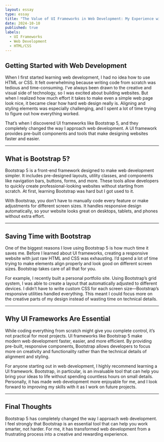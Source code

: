 ```yaml
---
layout: essay
type: essay
title: "The Value of UI Frameworks in Web Development: My Experience with Bootstrap 5"
date: 2024-10-10
published: true
labels:
  - UI Frameworks
  - Web Development
  - HTML/CSS
---
```


## Getting Started with Web Development  

When I first started learning web development, I had no idea how to use HTML or CSS. It felt overwhelming because writing code from scratch was tedious and time-consuming. I’ve always been drawn to the creative and visual side of technology, so I was excited about building websites. But when I realized how much effort it takes to make even a simple web page look nice, it became clear how hard web design really is. Aligning and styling elements was especially challenging, and I spent a lot of time trying to figure out how everything worked.  

That’s when I discovered UI frameworks like Bootstrap 5, and they completely changed the way I approach web development. A UI framework provides pre-built components and tools that make designing websites faster and easier.

---

## What is Bootstrap 5?  

Bootstrap 5 is a front-end framework designed to make web development simpler. It includes pre-designed layouts, utility classes, and components like navigation bars, buttons, forms, and more. These tools allow developers to quickly create professional-looking websites without starting from scratch. At first, learning Bootstrap was hard but I got used to it. 

With Bootstrap, you don’t have to manually code every feature or make adjustments for different screen sizes. It handles responsive design automatically, so your website looks great on desktops, tablets, and phones without extra effort. 

---

## Saving Time with Bootstrap  

One of the biggest reasons I love using Bootstrap 5 is how much time it saves me. Before I learned about UI frameworks, creating a responsive website with just raw HTML and CSS was exhausting. I’d spend a lot of time trying to make elements align properly and look good on different screen sizes. Bootstrap takes care of all that for you.  

For example, I recently built a personal portfolio site. Using Bootstrap’s grid system, I was able to create a layout that automatically adjusted to different devices. I didn’t have to write custom CSS for each screen size—Bootstrap’s responsive utilities handled everything. This meant I could focus more on the creative parts of my design instead of wasting time on technical details.  

---


## Why UI Frameworks Are Essential  

While coding everything from scratch might give you complete control, it’s not practical for most projects. UI frameworks like Bootstrap 5 make modern web development faster, easier, and more efficient. By providing pre-built, responsive components, Bootstrap allows developers to focus more on creativity and functionality rather than the technical details of alignment and styling.  

For anyone starting out in web development, I highly recommend learning a UI framework. Bootstrap, in particular, is an invaluable tool that can help you bring your ideas to life without spending countless hours on small details. Personally, it has made web development more enjoyable for me, and I look forward to improving my skills with it as I work on future projects.  

---

## Final Thoughts  

Bootstrap 5 has completely changed the way I approach web development. I feel strongly that Bootstrap is an essential tool that can help you work smarter, not harder. For me, it has transformed web development from a frustrating process into a creative and rewarding experience.  
